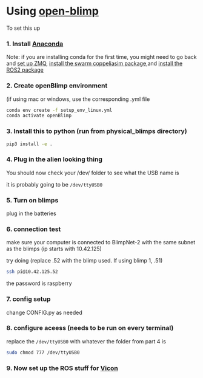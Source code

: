 # Using [open-blimp](https://github.com/thedancomplex/open-blimp)

To set this up 

### 1. Install [Anaconda](https://docs.anaconda.com/free/anaconda/install/index.html)

Note: if you are installing conda for the first time, you might need to go back and [set up ZMQ](https://github.com/pranavraj575/swarm_coppeliasim/tree/master#set-up-the-zmq-package-into-coppeliasim), [install the swarm coppeliasim package](https://github.com/pranavraj575/swarm_coppeliasim/tree/master#set-up-this-project),and [install the ROS2 package](https://github.com/pranavraj575/swarm_coppeliasim/tree/master#install-the-ros2-coppelia-package-according-to-the-tutorial)

### 2. Create openBlimp environment

(if using mac or windows, use the corresponding .yml file

```bash
conda env create -f setup_env_linux.yml
conda activate openBlimp
```

### 3. Install this to python (run from physical_blimps directory)

```bash
pip3 install -e .
```

### 4. Plug in the alien looking thing

You should now check your /dev/ folder to see what the USB name is

it is probably going to be ```/dev/ttyUSB0```

### 5. Turn on blimps

plug in the batteries

### 6. connection test

make sure your computer is connected to BlimpNet-2 with the same subnet as the blimps
(ip starts with 10.42.125)

try doing (replace .52 with the blimp used. If using blimp 1, .51)
```bash
ssh pi@10.42.125.52
```
the password is raspberry

### 7. config setup
change CONFIG.py as needed

### 8. configure aceess (needs to be run on every terminal)

replace the ```/dev/ttyUSB0``` with whatever the folder from part 4 is
```bash
sudo chmod 777 /dev/ttyUSB0
```

### 9. Now set up the ROS stuff for [Vicon](https://github.com/pranavraj575/swarm_coppeliasim/tree/master/physical_blimps/swarm_ctrl_ws)

